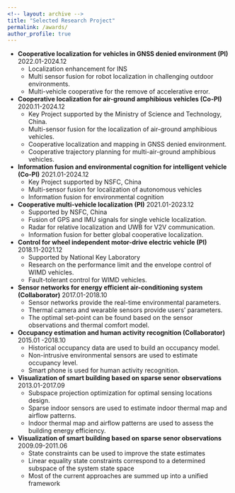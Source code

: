 ```yaml
---
<!-- layout: archive -->
title: "Selected Research Project"
permalink: /awards/
author_profile: true
---
```

* **Cooperative localization for vehicles in GNSS denied environment (PI)** 2022.01-2024.12
  * Localization enhancement for INS
  * Multi sensor fusion for robot localization in challenging outdoor environments.
  * Multi-vehicle cooperative for the remove of accelerative error.
* **Cooperative localization for air-ground amphibious vehicles (Co-PI)** 2020.11-2024.12
  * Key Project supported by the Ministry of Science and Technology, China.
  * Multi-sensor fusion for the localization of air-ground amphibious vehicles.
  * Cooperative localization and mapping in GNSS denied environment.
  * Cooperative trajectory planning for multi-air-ground amphibious vehicles.
* **Information fusion and environmental cognition for intelligent vehicle (Co-PI)** 2021.01-2024.12
  * Key Project supported by NSFC, China
  * Multi-sensor fusion for localization of autonomous vehicles
  * Information fusion for environmental cognition     
* **Cooperative multi-vehicle localization (PI)** 2021.01-2023.12
  * Supported by NSFC, China
  * Fusion of GPS and IMU signals for single vehicle localization.
  * Radar for relative localization and UWB for V2V communication.
  * Information fusion for better global cooperative localization. 
* **Control for wheel independent motor-drive electric vehicle (PI)** 2018.11-2021.12 
  * Supported by National Key Laboratory
  * Research on the performance limit and the envelope control of WIMD vehicles.
  * Fault-tolerant control for WIMD vehicles.
* **Sensor networks for energy efficient air-conditioning system (Collaborator)** 2017.01-2018.10
  * Sensor networks provide the real-time environmental parameters.
  * Thermal camera and wearable sensors provide users’ parameters.
  * The optimal set-point can be found based on the sensor observations and thermal comfort model.
* **Occupancy estimation and human activity recognition (Collaborator)** 2015.01 -2018.10
  * Historical occupancy data are used to build an occupancy model.
  * Non-intrusive environmental sensors are used to estimate occupancy level.
  * Smart phone is used for human activity recognition.
* **Visualization of smart building based on sparse senor observations** 2013.01-2017.09
  * Subspace projection optimization for optimal sensing locations design.
  * Sparse indoor sensors are used to estimate indoor thermal map and airflow patterns.
  * Indoor thermal map and airflow patterns are used to assess the building energy efficiency.   
* **Visualization of smart building based on sparse senor observations**  2009.09-2011.06
  * State constraints can be used to improve the state estimates
  * Linear equality state constraints correspond to a determined subspace of the system state space
  * Most of the current approaches are summed up into a unified framework   
       
